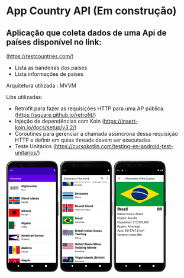 # App Country API (Em construção)
## Aplicação que coleta dados de uma Api de países disponível no link: 
(https://restcountries.com/)

* Lista as bandeiras dos países
* Lista informações de países

Arquitetura utilizada : MVVM
  
  Libs utilizadas:
* Retrofit para fazer as  requisições HTTP  para uma AP pública.(https://square.github.io/retrofit/)
* Injeção de dependências com Koin (https://insert-koin.io/docs/setup/v3.2/)
* Coroutines para gerenciar a chamada assíncrona dessa  requisição HTTP e definir
  em quias threads devem ser executadas
* Teste Unitários (https://cursokotlin.com/testing-en-android-test-unitarios/)
  
<img src="img.png" widt="200" height="300"> <img src="img_2.png" widt="200" height="300"> <img src="image_3.png" widt="200" height="300">
